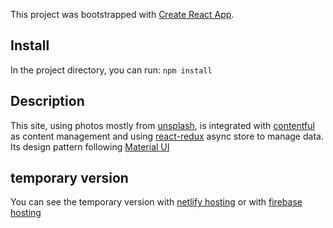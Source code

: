This project was bootstrapped with [Create React App](https://github.com/facebook/create-react-app).

## Install

In the project directory, you can run: `npm install`


## Description

This site, using photos mostly from [unsplash](https://unsplash.com/), is integrated with [contentful](https://www.contentful.com/) as content management and using [react-redux](https://redux.js.org/introduction/getting-started) async store to manage data. Its design pattern following [Material UI](https://material-ui.com/)

## temporary version
You can see the temporary version with [netlify hosting](https://qld-natureside.netlify.com/) or with [firebase hosting](https://qld-natureside.firebaseapp.com/)

